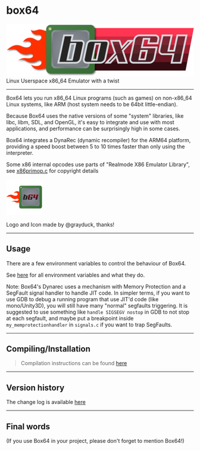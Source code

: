 # box64

![Official logo](Box64Logo.png "Official Logo")
Linux Userspace x86_64 Emulator with a twist

----

Box64 lets you run x86_64 Linux programs (such as games) on non-x86_64 Linux systems, like ARM (host system needs to be 64bit little-endian).

Because Box64 uses the native versions of some "system" libraries, like libc, libm, SDL, and OpenGL, it's easy to integrate and use with most applications, and performance can be surprisingly high in some cases.

Box64 integrates a DynaRec (dynamic recompiler) for the ARM64 platform, providing a speed boost between 5 to 10 times faster than only using the interpreter.

Some x86 internal opcodes use parts of "Realmode X86 Emulator Library", see [x86primop.c](src/emu/x86primop.c) for copyright details

<img src="Box64Icon.png" width="96" height="96">

Logo and Icon made by @grayduck, thanks!

----

Usage
----

There are a few environment variables to control the behaviour of Box64.

See [here](USAGE.md) for all environment variables and what they do.

Note: Box64's Dynarec uses a mechanism with Memory Protection and a SegFault signal handler to handle JIT code. In simpler terms, if you want to use GDB to debug a running program that use JIT'd code (like mono/Unity3D), you will still have many "normal" segfaults triggering. It is suggested to use something like `handle SIGSEGV nostop` in GDB to not stop at each segfault, and maybe put a breakpoint inside `my_memprotectionhandler` in `signals.c` if you want to trap SegFaults.

----

Compiling/Installation
----
> Compilation instructions can be found [here](COMPILE.md)  

----

Version history
----

The change log is available [here](CHANGELOG.md)

----

Final words
----

(If you use Box64 in your project, please don't forget to mention Box64!)
